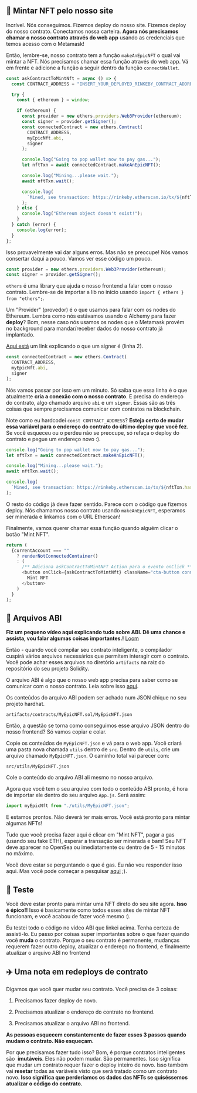 ## 💚 Mintar NFT pelo nosso site

Incrível. Nós conseguimos. Fizemos deploy do nosso site. Fizemos deploy do nosso contrato. Conectamos nossa carteira. **Agora nós precisamos chamar o nosso contrato através do web app** usando as credenciais que temos acesso com o Metamask!

Então, lembre-se, nosso contrato tem a função `makeAnEpicNFT` o qual vai mintar a NFT. Nós precisamos chamar essa função através do web app. Vá em frente e adicione a função a seguir dentro da função `connectWallet`.

```javascript
const askContractToMintNft = async () => {
  const CONTRACT_ADDRESS = "INSERT_YOUR_DEPLOYED_RINKEBY_CONTRACT_ADDRESS";

  try {
    const { ethereum } = window;

    if (ethereum) {
      const provider = new ethers.providers.Web3Provider(ethereum);
      const signer = provider.getSigner();
      const connectedContract = new ethers.Contract(
        CONTRACT_ADDRESS,
        myEpicNft.abi,
        signer
      );

      console.log("Going to pop wallet now to pay gas...");
      let nftTxn = await connectedContract.makeAnEpicNFT();

      console.log("Mining...please wait.");
      await nftTxn.wait();

      console.log(
        `Mined, see transaction: https://rinkeby.etherscan.io/tx/${nftTxn.hash}`
      );
    } else {
      console.log("Ethereum object doesn't exist!");
    }
  } catch (error) {
    console.log(error);
  }
};
```

Isso provavelmente vai dar alguns erros. Mas não se preocupe! Nós vamos consertar daqui a pouco. Vamos ver esse código um pouco.

```javascript
const provider = new ethers.providers.Web3Provider(ethereum);
const signer = provider.getSigner();
```

`ethers` é uma library que ajuda o nosso frontend a falar com o nosso contrato. Lembre-se de importar a lib no início usando `import { ethers } from "ethers";`.

Um "Provider" (provedor) é o que usamos para falar com os nodes do Ethereum. Lembra como nós estávamos usando o Alchemy para fazer **deploy**? Bom, nesse caso nós usamos os nodes que o Metamask provém no background para mandar/receber dados do nosso contrato já implantado.

[Aqui está](https://docs.ethers.io/v5/api/signer/#signers) um link explicando o que um signer é (linha 2).

```javascript
const connectedContract = new ethers.Contract(
  CONTRACT_ADDRESS,
  myEpicNft.abi,
  signer
);
```

Nós vamos passar por isso em um minuto. Só saiba que essa linha é o que atualmente **cria a conexão com o nosso contrato**. E precisa do endereço do contrato, algo chamado arquivo `abi` e um `signer`. Essas são as três coisas que sempre precisamos comunicar com contratos na blockchain.

Note como eu hardcodei `const CONTRACT_ADDRESS`? **Esteja certo de mudar essa variável para o endereço do contrato do último deploy que você fez**. Se você esqueceu ou o perdeu não se preocupe, só refaça o deploy do contrato e pegue um endereço novo :).

```javascript
console.log("Going to pop wallet now to pay gas...");
let nftTxn = await connectedContract.makeAnEpicNFT();

console.log("Mining...please wait.");
await nftTxn.wait();

console.log(
  `Mined, see transaction: https://rinkeby.etherscan.io/tx/${nftTxn.hash}`
);
```

O resto do código já deve fazer sentido. Parece com o código que fizemos deploy. Nós chamamos nosso contrato usando `makeAnEpicNFT`, esperamos ser minerada e linkamos com o URL Etherscan!

Finalmente, vamos querer chamar essa função quando alguém clicar o botão "Mint NFT".

```javascript
return (
  {currentAccount === ""
    ? renderNotConnectedContainer()
    : (
      /** Adiciona askContractToMintNFT Action para o evento onClick **/
      <button onClick={askContractToMintNft} className="cta-button connect-wallet-button">
        Mint NFT
      </button>
    )
  }
);
```

## 📂 Arquivos ABI

**Fiz um pequeno vídeo aqui explicando tudo sobre ABI. Dê uma chance e assista, vou falar algumas coisas importantes.!**
[Loom](https://www.loom.com/share/2d493d687e5e4172ba9d47eeede64a37)

Então - quando você compilar seu contrato inteligente, o compilador cuspirá vários arquivos necessários que permitem interagir com o contrato. Você pode achar esses arquivos no diretório `artifacts` na raíz do repositório do seu projeto Solidity.

O arquivo ABI é algo que o nosso web app precisa para saber como se comunicar com o nosso contrato. Leia sobre isso [aqui](https://docs.soliditylang.org/en/v0.5.3/abi-spec.html).

Os conteúdos do arquivo ABI podem ser achado num JSON chique no seu projeto hardhat.

`artifacts/contracts/MyEpicNFT.sol/MyEpicNFT.json`

Então, a questão se torna como conseguimos esse arquivo JSON dentro do nosso frontend? Só vamos copiar e colar.

Copie os conteúdos de `MyEpicNFT.json` e vá para o web app. Você criará uma pasta nova chamada `utils` dentro de `src`. Dentro de `utils`, crie um arquivo chamado `MyEpicNFT.json`. O caminho total vai parecer com:

`src/utils/MyEpicNFT.json`

Cole o conteúdo do arquivo ABI ali mesmo no nosso arquivo.

Agora que você tem o seu arquivo com todo o conteúdo ABI pronto, é hora de importar ele dentro do seu arquivo `App.js`. Será assim:

```javascript
import myEpicNft from "./utils/MyEpicNFT.json";
```

E estamos prontos. Não deverá ter mais erros. Você está pronto para mintar algumas NFTs!

Tudo que você precisa fazer aqui é clicar em "Mint NFT", pagar a gas (usando seu fake ETH), esperar a transação ser minerada e bam! Seu NFT deve aparecer no OpenSea ou imediatamente ou dentro de 5 - 15 minutos no máximo.

Você deve estar se perguntando o que é gas. Eu não vou responder isso aqui. Mas você pode começar a pesquisar [aqui](https://ethereum.org/en/developers/docs/gas/) ;).

## 🤩 Teste

Você deve estar pronto para mintar uma NFT direto do seu site agora. **Isso é épico!!** Isso é basicamente como todos esses sites de mintar NFT funcionam, e você acabou de fazer você mesmo :).

Eu testei todo o código no vídeo ABI que linkei acima. Tenha certeza de assisti-lo. Eu passo por coisas super importantes sobre o que fazer quando você **muda** o contrato. Porque o seu contrato é permanente, mudanças requerem fazer outro deploy, atualizar o endereço no frontend, e finalmente atualizar o arquivo ABI no frontend

## ✈️ Uma nota em redeploys de contrato

Digamos que você quer mudar seu contrato. Você precisa de 3 coisas:

1. Precisamos fazer deploy de novo.

2. Precisamos atualizar o endereço do contrato no frontend.

3. Precisamos atualizar o arquivo ABI no frontend.

**As pessoas esquecem constantemente de fazer esses 3 passos quando mudam o contrato. Não esqueçam.**

Por que precisamos fazer tudo isso? Bom, é porque contratos inteligentes são  **imutáveis**. Eles não podem mudar. São permanentes. Isso significa que mudar um contrato requer fazer o deploy inteiro de novo. Isso também vai **resetar** todas as variáveis visto que será tratado como um contrato novo. **Isso significa que perderíamos os dados das NFTs se quiséssemos atualizar o código do contrato.**
